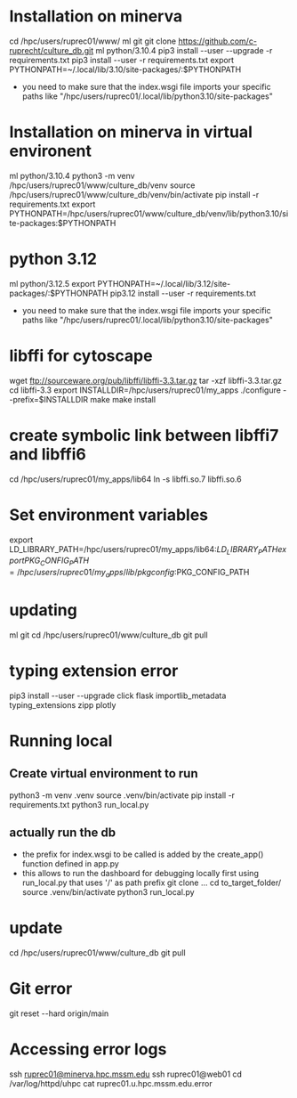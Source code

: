 # Installation on minerva
cd /hpc/users/ruprec01/www/
ml git
git clone https://github.com/c-ruprecht/culture_db.git
ml python/3.10.4
pip3 install --user --upgrade -r requirements.txt
pip3 install --user -r requirements.txt
export PYTHONPATH=~/.local/lib/3.10/site-packages/:$PYTHONPATH 
- you need to make sure that the index.wsgi file imports your specific paths like "/hpc/users/ruprec01/.local/lib/python3.10/site-packages"

# Installation on minerva in virtual environent
ml python/3.10.4
python3 -m venv /hpc/users/ruprec01/www/culture_db/venv 
source /hpc/users/ruprec01/www/culture_db/venv/bin/activate
pip install -r requirements.txt
export PYTHONPATH=/hpc/users/ruprec01/www/culture_db/venv/lib/python3.10/site-packages:$PYTHONPATH

# python 3.12
ml python/3.12.5
export PYTHONPATH=~/.local/lib/3.12/site-packages/:$PYTHONPATH 
pip3.12 install --user -r requirements.txt
- you need to make sure that the index.wsgi file imports your specific paths like "/hpc/users/ruprec01/.local/lib/python3.10/site-packages"

# libffi for cytoscape
wget ftp://sourceware.org/pub/libffi/libffi-3.3.tar.gz
tar -xzf libffi-3.3.tar.gz
cd libffi-3.3
export INSTALLDIR=/hpc/users/ruprec01/my_apps
./configure --prefix=$INSTALLDIR
make
make install
# create symbolic link  between libffi7 and libffi6
cd /hpc/users/ruprec01/my_apps/lib64
ln -s libffi.so.7 libffi.so.6

# Set environment variables
export LD_LIBRARY_PATH=/hpc/users/ruprec01/my_apps/lib64:$LD_LIBRARY_PATH
export PKG_CONFIG_PATH=/hpc/users/ruprec01/my_apps/lib/pkgconfig:$PKG_CONFIG_PATH

# updating
ml git
cd /hpc/users/ruprec01/www/culture_db
git pull

# typing extension error
pip3 install --user --upgrade click flask importlib_metadata typing_extensions zipp plotly

# Running local
## Create virtual environment to run
   python3 -m venv .venv
   source .venv/bin/activate
   pip install -r requirements.txt
   python3 run_local.py
## actually run the db
- the prefix for index.wsgi to be called is added by the create_app() function defined in app.py
- this allows to run the dashboard for debugging locally first using run_local.py that uses '/' as path prefix
git clone ...
cd to_target_folder/
source .venv/bin/activate
python3 run_local.py

# update
cd /hpc/users/ruprec01/www/culture_db
git pull

# Git error 
git reset --hard origin/main

# Accessing error logs
ssh ruprec01@minerva.hpc.mssm.edu
ssh ruprec01@web01
cd /var/log/httpd/uhpc
cat ruprec01.u.hpc.mssm.edu.error


